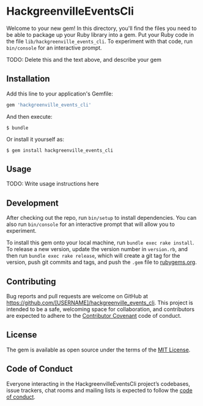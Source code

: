 # HackgreenvilleEventsCli

Welcome to your new gem! In this directory, you'll find the files you need to be able to package up your Ruby library into a gem. Put your Ruby code in the file `lib/hackgreenville_events_cli`. To experiment with that code, run `bin/console` for an interactive prompt.

TODO: Delete this and the text above, and describe your gem

## Installation

Add this line to your application's Gemfile:

```ruby
gem 'hackgreenville_events_cli'
```

And then execute:

    $ bundle

Or install it yourself as:

    $ gem install hackgreenville_events_cli

## Usage

TODO: Write usage instructions here

## Development

After checking out the repo, run `bin/setup` to install dependencies. You can also run `bin/console` for an interactive prompt that will allow you to experiment.

To install this gem onto your local machine, run `bundle exec rake install`. To release a new version, update the version number in `version.rb`, and then run `bundle exec rake release`, which will create a git tag for the version, push git commits and tags, and push the `.gem` file to [rubygems.org](https://rubygems.org).

## Contributing

Bug reports and pull requests are welcome on GitHub at https://github.com/[USERNAME]/hackgreenville_events_cli. This project is intended to be a safe, welcoming space for collaboration, and contributors are expected to adhere to the [Contributor Covenant](http://contributor-covenant.org) code of conduct.

## License

The gem is available as open source under the terms of the [MIT License](https://opensource.org/licenses/MIT).

## Code of Conduct

Everyone interacting in the HackgreenvilleEventsCli project’s codebases, issue trackers, chat rooms and mailing lists is expected to follow the [code of conduct](https://github.com/[USERNAME]/hackgreenville_events_cli/blob/master/CODE_OF_CONDUCT.md).
